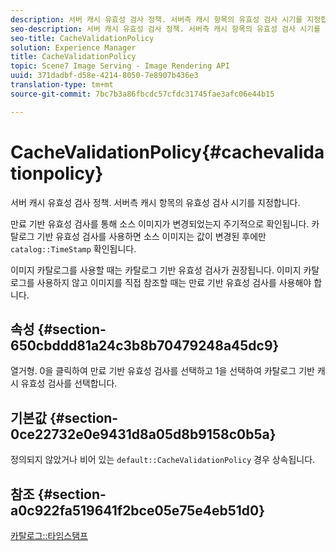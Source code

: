 ```yaml
---
description: 서버 캐시 유효성 검사 정책. 서버측 캐시 항목의 유효성 검사 시기를 지정합니다.
seo-description: 서버 캐시 유효성 검사 정책. 서버측 캐시 항목의 유효성 검사 시기를 지정합니다.
seo-title: CacheValidationPolicy
solution: Experience Manager
title: CacheValidationPolicy
topic: Scene7 Image Serving - Image Rendering API
uuid: 371dadbf-d58e-4214-8050-7e8907b436e3
translation-type: tm+mt
source-git-commit: 7bc7b3a86fbcdc57cfdc31745fae3afc06e44b15

---
```



# CacheValidationPolicy{#cachevalidationpolicy}

서버 캐시 유효성 검사 정책. 서버측 캐시 항목의 유효성 검사 시기를 지정합니다.

만료 기반 유효성 검사를 통해 소스 이미지가 변경되었는지 주기적으로 확인됩니다. 카탈로그 기반 유효성 검사를 사용하면 소스 이미지는 값이 변경된 후에만 `catalog::TimeStamp` 확인됩니다.

이미지 카탈로그를 사용할 때는 카탈로그 기반 유효성 검사가 권장됩니다. 이미지 카탈로그를 사용하지 않고 이미지를 직접 참조할 때는 만료 기반 유효성 검사를 사용해야 합니다.

## 속성 {#section-650cbddd81a24c3b8b70479248a45dc9}

열거형. 0을 클릭하여 만료 기반 유효성 검사를 선택하고 1을 선택하여 카탈로그 기반 캐시 유효성 검사를 선택합니다.

## 기본값 {#section-0ce22732e0e9431d8a05d8b9158c0b5a}

정의되지 않았거나 비어 있는 `default::CacheValidationPolicy` 경우 상속됩니다.

## 참조 {#section-a0c922fa519641f2bce05e75e4eb51d0}

[카탈로그::타임스탬프](../../../../../is-api/image-catalog/image-serving-api-ref/c-image-catalog-reference/c-image-svg-data-reference/c-svg-data-reference/r-timestamp-svg.md#reference-59a27b72f4cb4a53a3baba83214c4ded)
